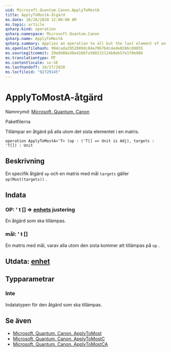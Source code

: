 ```yaml
---
uid: Microsoft.Quantum.Canon.ApplyToMostA
title: ApplyToMostA-åtgärd
ms.date: 10/26/2020 12:00:00 AM
ms.topic: article
qsharp.kind: operation
qsharp.namespace: Microsoft.Quantum.Canon
qsharp.name: ApplyToMostA
qsharp.summary: Applies an operation to all but the last element of an array.
ms.openlocfilehash: 994cada2952809dc84a70b76dc4ede8286c89855
ms.sourcegitcommit: 29e0d88a30e4166fa580132124b0eb57e1f0e986
ms.translationtype: MT
ms.contentlocale: sv-SE
ms.lasthandoff: 10/27/2020
ms.locfileid: "92729145"
---
```

# <a name="applytomosta-operation"></a>ApplyToMostA-åtgärd

Namnrymd: [Microsoft. Quantum. Canon](xref:Microsoft.Quantum.Canon)

Paketfilerna [](https://nuget.org/packages/)


Tillämpar en åtgärd på alla utom det sista elementet i en matris.

```qsharp
operation ApplyToMostA<'T> (op : ('T[] => Unit is Adj), targets : 'T[]) : Unit
```


## <a name="description"></a>Beskrivning

En specifik åtgärd `op` och en matris med mål `targets` gäller `op(Most(targets))` .

## <a name="input"></a>Indata

### <a name="op--t--unit-adj"></a>OP: ' t [] => [enhets](xref:microsoft.quantum.lang-ref.unit) justering

En åtgärd som ska tillämpas.


### <a name="targets--t"></a>mål: ' t []

En matris med mål, varav alla utom den sista kommer att tillämpas på `op` .



## <a name="output--unit"></a>Utdata: [enhet](xref:microsoft.quantum.lang-ref.unit)



## <a name="type-parameters"></a>Typparametrar

### <a name="t"></a>Inte

Indatatypen för den åtgärd som ska tillämpas.

## <a name="see-also"></a>Se även

- [Microsoft. Quantum. Canon. ApplyToMost](xref:Microsoft.Quantum.Canon.ApplyToMost)
- [Microsoft. Quantum. Canon. ApplyToMostC](xref:Microsoft.Quantum.Canon.ApplyToMostC)
- [Microsoft. Quantum. Canon. ApplyToMostCA](xref:Microsoft.Quantum.Canon.ApplyToMostCA)